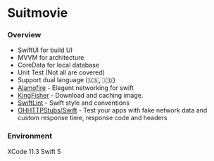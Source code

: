 # Suitmovie

### Overview
* SwiftUI for build UI
* MVVM for architecture
* CoreData for local database
* Unit Test (Not all are covered)
* Support dual language (🇺🇸, 🇮🇩)
* [Alamofire](https://github.com/Alamofire/Alamofire) - Elegent networking for swift
* [KingFisher](https://github.com/onevcat/Kingfisher) - Download and caching image.
* [SwiftLint](https://github.com/realm/SwiftLint) - Swift style and conventions
* [OHHTTPStubs/Swift](https://github.com/AliSoftware/OHHTTPStubs) - Test your apps with fake network data and custom response time, response code and headers

### Environment
XCode 11.3
Swift 5

